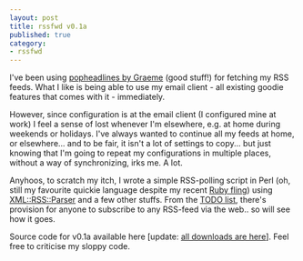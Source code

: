 ```yaml
---
layout: post
title: rssfwd v0.1a
published: true
category:
- rssfwd
---
```

I've been using [popheadlines by Graeme](http://graemef.com/?q=project/popheadlines) (good stuff!) for fetching my RSS feeds. What I like is being able to use my email client - all existing goodie features that comes with it - immediately.  
  
However, since configuration is at the email client (I configured mine at work) I feel a sense of lost whenever I'm elsewhere, e.g. at home during weekends or holidays. I've always wanted to continue all my feeds at home, or elsewhere... and to be fair, it isn't a lot of settings to copy... but just knowing that I'm going to repeat my configurations in multiple places, without a way of synchronizing, irks me. A lot.  
  
Anyhoos, to scratch my itch, I wrote a simple RSS-polling script in Perl (oh, still my favourite quickie language despite my recent [Ruby fling](/articles/2004/08/18/groovy-ruby)) using [XML::RSS::Parser](http://search.cpan.org/dist/XML-RSS-Parser/lib/XML/RSS/Parser.pm) and a few other stuffs. From the [TODO list](http://yanime.org/rssfwd/), there's provision for anyone to subscribe to any RSS-feed via the web.. so will see how it goes.  
  
Source code for v0.1a available here [update: [all downloads are here](http://rubyforge.org/frs/?group_id=457)]. Feel free to criticise my sloppy code.

